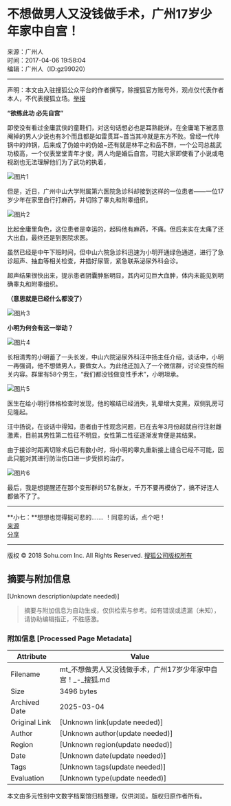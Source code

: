 # 不想做男人又没钱做手术，广州17岁少年家中自宫！

来源：广州人  
时间：2017-04-06 19:58:04  
编辑：广州人（ID:gz99020）

---

声明：本文由入驻搜狐公众平台的作者撰写，除搜狐官方账号外，观点仅代表作者本人，不代表搜狐立场。[举报](https://quan.sohu.com/q/545c9b6bf6c43b5569fe64a2)

**“欲练此功 必先自宫”**

即使没有看过金庸武侠的童鞋们，对这句话想必也是耳熟能详。在金庸笔下被恶意阉掉的男人少说也有3个而且都是如雷贯耳~首当其冲就是东方不败。曾经一代帅锅中的帅锅，后来成了伪娘中的伪娘~还有就是林平之和岳不群，一个公司总裁武功极高，一个仪表堂堂青年才俊，两人均是婚后自宫。可能大家即使看了小说或电视剧也无法理解他们为了武功的执着，

![图片1](https://img.mp.itc.cn/upload/20170406/dfbd1271376f4c9bbe72463fd0503e93_th.jpeg)

但是，近日，广州中山大学附属第六医院急诊科却接到这样的一位患者——一位17岁少年在家里自行打麻药，并切除了睾丸和附睾组织。

![图片2](https://img.mp.itc.cn/upload/20170406/e9d839e854204f77b1add946c722588e.jpeg)

比起金庸里角色，这位患者是幸运的，起码他有麻药，不痛。但后来实在太痛了还大出血，最终还是到医院求医。

虽然已经是中午下班时间，但中山六院急诊科迅速为小明开通绿色通道，进行了急诊超声、抽血等相关检查，并插好尿管，紧急联系泌尿外科会诊。

超声结果很快出来，提示患者阴囊肿胀明显，其内可见巨大血肿，体内未能见到明确睾丸和附睾组织。

**（意思就是已经什么都没了）**

![图片3](https://img.mp.itc.cn/upload/20170406/258268fd6fee4421bbaafdba3b86a0f1.jpeg)

**小明为何会有这一举动？**

![图片4](https://img.mp.itc.cn/upload/20170406/42a879adf70e48ee94940fa398e0d4cb_th.jpeg)

长相清秀的小明蓄了一头长发，中山六院泌尿外科汪中扬主任介绍，谈话中，小明一再强调，他不想做男人，要做女人。为此他还加入了一个微信群，讨论变性的相关内容。群里有58个男生，“我们都没钱做变性手术”，小明坦承。

![图片5](https://img.mp.itc.cn/upload/20170406/6d8041f55177489cb6ae776a54b4100d.jpeg)

医生在给小明行体格检查时发现，他的喉结已经消失，乳晕增大变黑，双侧乳房可见隆起。

汪中扬说，在谈话中得知，患者由于性观念问题，已在去年3月份起就自行注射雌激素，目前其男性第二性征不明显，女性第二性征逐渐发育便是其结果。

由于接诊时距离切除术后已有数小时，将小明的睾丸重新接上缝合已经不可能，因此只能对其进行防治伤口进一步受损的治疗。

![图片6](https://img.mp.itc.cn/upload/20170406/123719ce635b4719b94cb1ea69a02bed_th.jpeg)

最后，我是想提醒还在那个变形群的57名群友，千万不要再模仿了，搞不好连人都做不了了。

---

**小七：**想想也觉得挺可悲的....... ！同意的话，点个吧！  
[来源](https://mt.sohu.com/20170406/n486887430.shtml)  
[分享](https://pinglun.sohu.com/s486887430.html)  

---

版权 © 2018 Sohu.com Inc. All Rights Reserved. [搜狐公司版权所有](https://corp.sohu.com/s2007/copyright/)
<!-- tcd_original_link https://mt.sohu.com/20170406/n486887430.shtml -->


## 摘要与附加信息

<!-- tcd_abstract -->
[Unknown description(update needed)]
<!-- tcd_abstract_end -->

> 摘要与附加信息为自动生成，仅供检索与参考。如有错误或遗漏（未知），请协助编辑指正，不胜感激。

### 附加信息 [Processed Page Metadata]

| Attribute       | Value                                  |
|-----------------|----------------------------------------|
| Filename        | mt_不想做男人又没钱做手术，广州17岁少年家中自宫！_-_搜狐.md                             |
| Size            | 3496 bytes                           |
| Archived Date   | 2025-03-04                             |
| Original Link   | [Unknown link(update needed)]                       |
| Author          | [Unknown author(update needed)]                               |
| Region          | [Unknown region(update needed)]                               |
| Date            | [Unknown date(update needed)]                                 |
| Tags            | [Unknown tags(update needed)]                                 |
| Evaluation            | [Unknown type(update needed)]                                 |
<!-- tcd_table_end -->

本文由多元性别中文数字档案馆归档整理，仅供浏览。版权归原作者所有。
